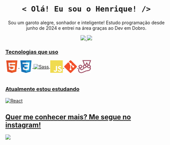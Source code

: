 <h1 align="center"><code>< Olá! Eu sou o Henrique! /></code> </h1>
<p align="center">Sou um garoto alegre, sonhador e inteligente! Estudo programação desde junho de 2024 e entrei na área graças ao Dev em Dobro.</p>

 <div align="center">
   <a href="https://github.com/DevHenriqueK">
   <img height="180em" src="https://github-readme-stats.vercel.app/api?username=DevHenriqueK&show_icons=true&theme=tokyonight&include_all_commits=true&count_private=true"/>
   <img height="180em" src="https://github-readme-stats.vercel.app/api/top-langs/?username=DevHenriqueK&layout=compact&langs_count=6&theme=tokyonight"/>
</div>

<h3>Tecnologias que uso</h3>
<div>
  <img align="center" alt="HTML" height="40" width="40" src="https://raw.githubusercontent.com/devicons/devicon/master/icons/html5/html5-original.svg">
  <img align="center" alt="CSS" height="40" width="40" src="https://raw.githubusercontent.com/devicons/devicon/master/icons/css3/css3-original.svg">
  <img align="center" alt="Sass" width="40" height="40" src="https://cdn.jsdelivr.net/gh/devicons/devicon/icons/sass/sass-original.svg"/>
  <img align="center" alt="JavaScript" height="40" width="40" src="https://raw.githubusercontent.com/devicons/devicon/master/icons/javascript/javascript-plain.svg">
  <img align="center" alt="Git" height="40" width="40" src="https://raw.githubusercontent.com/devicons/devicon/master/icons/git/git-plain.svg">
  <img align="center" alt="Jest" height="40" width="40" src="https://raw.githubusercontent.com/devicons/devicon/master/icons/jest/jest-plain.svg">
</div> <br>

<h3>Atualmente estou estudando</h3>
<img align="center" alt="React" width="40" height="40" src="https://cdn.jsdelivr.net/gh/devicons/devicon/icons/react/react-original.svg"/>
 
<br>

<div> 
 <h2>Quer me conhecer mais? Me segue no instagram!</h3>
  <a href="https://www.instagram.com/henriqueks2609" target="_blank"><img src="https://img.shields.io/badge/-Instagram-%23E4405F?style=for-the-badge&logo=instagram&logoColor=white" target="_blank"></a>
</div>


<!--
**DevHenriqueK/DevHenriqueK** is a ✨ _special_ ✨ repository because its `README.md` (this file) appears on your GitHub profile.

Here are some ideas to get you started:

- 🔭 I’m currently working on ...
- 🌱 I’m currently learning ...
- 👯 I’m looking to collaborate on ...
- 🤔 I’m looking for help with ...
- 💬 Ask me about ...
- 📫 How to reach me: ...
- 😄 Pronouns: ...
- ⚡ Fun fact: ...
-->
